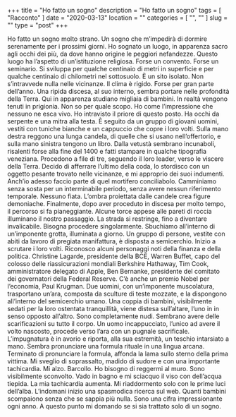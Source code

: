 +++
title = "Ho fatto un sogno"
description = "Ho fatto un sogno"
tags = [ "Racconto" ]
date = "2020-03-13"
location = ""
categories = [
  "",
  ""
]
slug = ""
type = "post"
+++

Ho fatto un sogno molto strano. Un sogno che m’impedirà di dormire serenamente per i prossimi giorni. Ho sognato un luogo, in apparenza sacro agli occhi dei più, da dove hanno origine le peggiori nefandezze. Questo luogo ha l’aspetto di un’istituzione religiosa. Forse un convento. Forse un seminario. Si sviluppa per qualche centinaio di metri in superficie e per qualche centinaio di chilometri nel sottosuolo. È un sito isolato. Non s’intravvede nulla nelle vicinanze. Il clima è rigido. Forse per gran parte dell’anno. Una ripida discesa, al suo interno, sembra portare nelle profondità della Terra.  Qui in apparenza studiano migliaia di bambini. In realtà vengono tenuti in prigionia. Non so per quale scopo.  Ho come l’impressione che nessuno ne esca vivo.  Ho intravisto il priore di questo posto. Ha occhi da serpente e una mitra alla testa.  È seguito da un gruppo di giovani uomini, vestiti con tuniche bianche e un cappuccio che copre i loro volti. Sulla mano destra reggono una lunga candela, di quelle che si usano nell’offertorio, e sulla mano sinistra tengono un libro. Dalla vetustà sembrano incunaboli, risalenti forse alla fine del 1400 e fatti stampare in qualche tipografia veneziana. Procedono a file di tre, seguendo il loro leader, verso le viscere della Terra. Decido di afferrare l’ultimo della coda, lo stordisco con un oggetto pesante trovato nelle vicinanze, e mi approprio dei suoi indumenti. Anch’io adesso faccio parte di quel mortifero conciliabolo. Camminiamo senza sosta per un interminabile periodo, senza avere nessun riferimento temporale. Nessuno fiata. L’ombra proiettata dalle candele crea figure demoniache. Finalmente, dopo aver proceduto in discesa per molto tempo, il percorso si fa pianeggiante. Alcune torce appese alle pareti di roccia illuminano il nostro passaggio. La strada si restringe, fino a diventare invalicabile. Bisogna procedere singolarmente. Sbuchiamo all’interno di un’imponente grotta, illuminata a giorno. Un gruppo di persone, vestite con abiti da lavoro di pregiata manifattura, è disposta a semicerchio. Inizio a scrutare i loro volti. Riconosco alcuni personaggi noti della finanza e della politica. Christine Lagarde, presidente della BCE, Warren Buffet, capo del colosso delle riassicurazioni mondiali Berkshire Hathaway, Tim Cook, amministratore delegato di Apple,  Ben Bernanke, presidente del comitato dei governatori della Federal Reserve. C’è anche un premio Nobel per l’economia, Paul Krugman. Due uomini, con un’imponente muscolatura, trasportano un’ara, composta da sculture di teste mozzate, e la dispongono all’interno del semicerchio umano. Una coppia di bambini, visibilmente sedati per la loro ostentata tranquillità, viene  distesa sull’altare, l’uno in in senso opposto all’altro. Sono completamente nudi. Sembrano avere delle scarificazioni su tutto il corpo. Un uomo incappucciato, l’unico ad avere il volto nascosto, procede verso l’ara con un pugnale sacrificale. L’impugnatura è in avorio e riporta, alla sua estremità, un teschio intarsiato a mano. Sembra pronunciare una formula rituale in una lingua arcana. Terminato di pronunciare la formula, affonda la lama sullo sterno  della prima vittima.  Mi sveglio di soprassalto, madido di sudore e con una importante tachicardia. Mi alzo. Barcollo. Ho bisogno di reggermi al muro. Sono visibilmente sconvolto. Vado in bagno e mi sciacquo il viso con dell’acqua tiepida. La mia tachicardia aumenta. Mi riaddormento solo con le prime luci dell’alba. L’indomani inizio una spasmodica ricerca sul web. Quanti bambini scompaiono senza che se sappia più nulla. Sono una cifra impressionante ogni anno. A questo punto mi domando se si sia trattato solo di un sogno.
